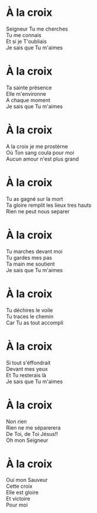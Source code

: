 # À la croix
Seigneur Tu me cherches  
Tu me connais  
Et si je T'oubliais  
Je sais que Tu m'aimes  

# À la croix
Ta sainte présence  
Elle m'environne  
A chaque moment  
Je sais que Tu m'aimes  

# À la croix
A la croix je me prostèrne  
Où Ton sang coula pour moi  
Aucun amour n'est plus grand  

# À la croix
Tu as gagné sur la mort  
Ta gloire remplit les lieux tres hauts  
Rien ne peut nous separer  

# À la croix
Tu marches devant moi  
Tu gardes mes pas  
Ta main me soutient  
Je sais que Tu m'aimes  

# À la croix
Tu déchires le voile  
Tu traces le chemin  
Car Tu as tout accompli  

# À la croix
Si tout s'éffondrait  
Devant mes yeux  
Et Tu resterais là  
Je sais que Tu m'aimes  

# À la croix
Non rien  
Rien ne me séparerera  
De Toi, de Toi Jésus!!  
Oh mon Seigneur  

# À la croix
Oui mon Sauveur  
Cette croix  
Elle est gloire  
Et victoire  
Pour moi  
